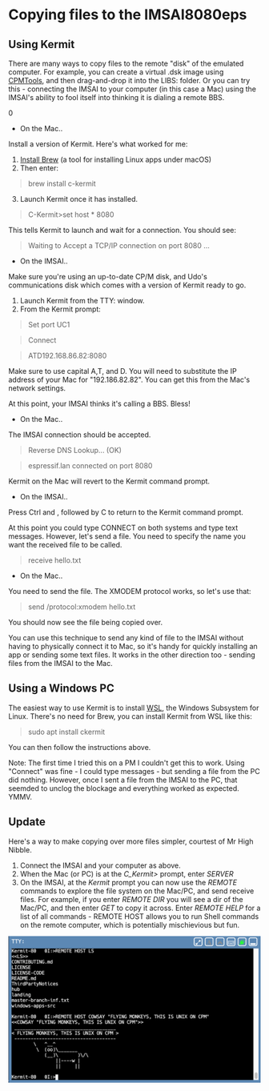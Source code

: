 # Copying files to the IMSAI8080eps

## Using Kermit

There are many ways to copy files to the remote "disk" of the emulated computer. For example, you can create a virtual .dsk image using [CPMTools](http://www.moria.de/~michael/cpmtools/), and then drag-and-drop it into the LIBS: folder. Or you can try this - connecting the IMSAI to your computer (in this case a Mac) using the IMSAI's ability to fool itself into thinking it is dialing a remote BBS.

0
* On the Mac..

Install a version of Kermit. Here's what worked for me: 

1. [Install Brew](https://brew.sh/) (a tool for installing Linux apps under macOS)
2. Then enter: 
> brew install c-kermit
3. Launch Kermit once it has installed.

> C-Kermit>set host * 8080

This tells Kermit to launch and wait for a connection. You should see:

> Waiting to Accept a TCP/IP connection on port 8080 ...

* On the IMSAI..

Make sure you're using an up-to-date CP/M disk, and Udo's communications disk which comes with a version of Kermit ready to go.

1. Launch Kermit from the TTY: window.
2. From the Kermit prompt:

>Set port UC1 

>Connect

>ATD192.168.86.82:8080

Make sure to use capital A,T, and D. You will need to substitute the IP address of your Mac for "192.186.82.82". You can get this from the Mac's network settings.

At this point, your IMSAI thinks it's calling a BBS. Bless!

* On the Mac..

The IMSAI connection should be accepted.

 > Reverse DNS Lookup... (OK)

> espressif.lan connected on port 8080

Kermit on the Mac will revert to the Kermit command prompt.



* On the IMSAI..

Press Ctrl and \, followed by C to return to the Kermit command prompt.

At this point you could type CONNECT on both systems and type text messages. However, let's send a file. You need to specify the name you want the received file to be called.

> receive hello.txt

* On the Mac..

You need to send the file. The XMODEM protocol works, so let's use that:

> send /protocol:xmodem hello.txt


You should now see the file being copied over. 

You can use this technique to send any kind of file to the IMSAI without having to physically connect it to Mac, so it's handy for quickly installing an app or sending some text files. It works in the other direction too - sending files from the IMSAI to the Mac.

## Using a Windows PC

The easiest way to use Kermit is to install [WSL](https://docs.microsoft.com/en-us/windows/wsl/wsl2-install), the Windows Subsystem for Linux. There's no need for Brew, you can install Kermit from WSL like this:

> sudo apt install ckermit

You can then follow the instructions above.

Note: The first time I tried this on a PM I couldn't get this to work. Using "Connect" was fine - I could type messages - but sending a file from the PC did nothing. However, once I sent a file from the IMSAI to the PC, that seemded to unclog the blockage and everything worked as expected. YMMV.


## Update

Here's a way to make copying over more files simpler, courtest of Mr High Nibble.

1. Connect the IMSAI and your computer as above.
2. When the Mac (or PC) is at the *C_Kermit>* prompt, enter *SERVER*
3. On the IMSAI, at the *Kermit* prompt you can now use the *REMOTE* commands to explore the file system on the Mac/PC, and send receive files. For example, if you enter *REMOTE DIR* you will see a dir of the Mac/PC, and then enter *GET <filename>* to copy it across. Enter *REMOTE HELP* for a list of all commands - REMOTE HOST allows you to run Shell commands on the remote computer, which is potentially mischievious but fun.

![IMSAI Kermit1](images/imsai-kermit.png)
